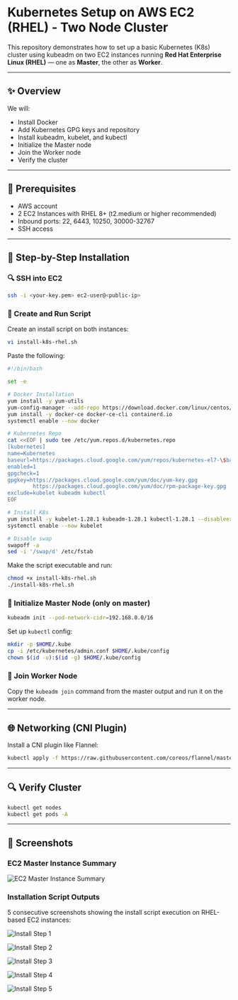 # Kubernetes Setup on AWS EC2 (RHEL) - Two Node Cluster

This repository demonstrates how to set up a basic Kubernetes (K8s) cluster using kubeadm on two EC2 instances running **Red Hat Enterprise Linux (RHEL)** — one as **Master**, the other as **Worker**.

---

## ✨ Overview

We will:
- Install Docker
- Add Kubernetes GPG keys and repository
- Install kubeadm, kubelet, and kubectl
- Initialize the Master node
- Join the Worker node
- Verify the cluster

---

## 📄 Prerequisites

- AWS account
- 2 EC2 Instances with RHEL 8+ (t2.medium or higher recommended)
- Inbound ports: 22, 6443, 10250, 30000-32767
- SSH access

---

## 🚀 Step-by-Step Installation

### 🔍 SSH into EC2

```bash
ssh -i <your-key.pem> ec2-user@<public-ip>
```

### 📁 Create and Run Script

Create an install script on both instances:

```bash
vi install-k8s-rhel.sh
```

Paste the following:

```bash
#!/bin/bash

set -e

# Docker Installation
yum install -y yum-utils
yum-config-manager --add-repo https://download.docker.com/linux/centos/docker-ce.repo
yum install -y docker-ce docker-ce-cli containerd.io
systemctl enable --now docker

# Kubernetes Repo
cat <<EOF | sudo tee /etc/yum.repos.d/kubernetes.repo
[kubernetes]
name=Kubernetes
baseurl=https://packages.cloud.google.com/yum/repos/kubernetes-el7-\$basearch
enabled=1
gpgcheck=1
gpgkey=https://packages.cloud.google.com/yum/doc/yum-key.gpg
        https://packages.cloud.google.com/yum/doc/rpm-package-key.gpg
exclude=kubelet kubeadm kubectl
EOF

# Install K8s
yum install -y kubelet-1.28.1 kubeadm-1.28.1 kubectl-1.28.1 --disableexcludes=kubernetes
systemctl enable --now kubelet

# Disable swap
swapoff -a
sed -i '/swap/d' /etc/fstab
```

Make the script executable and run:

```bash
chmod +x install-k8s-rhel.sh
./install-k8s-rhel.sh
```

### 📖 Initialize Master Node (only on master)

```bash
kubeadm init --pod-network-cidr=192.168.0.0/16
```

Set up `kubectl` config:

```bash
mkdir -p $HOME/.kube
cp -i /etc/kubernetes/admin.conf $HOME/.kube/config
chown $(id -u):$(id -g) $HOME/.kube/config
```

### 🔗 Join Worker Node

Copy the `kubeadm join` command from the master output and run it on the worker node.

---

## 🌐 Networking (CNI Plugin)

Install a CNI plugin like Flannel:

```bash
kubectl apply -f https://raw.githubusercontent.com/coreos/flannel/master/Documentation/kube-flannel.yml
```

---

## 🔍 Verify Cluster

```bash
kubectl get nodes
kubectl get pods -A
```

---

## 📸 Screenshots

### EC2 Master Instance Summary
![EC2 Master Instance Summary](Screenshot2025-04-19003816.png)

### Installation Script Outputs
5 consecutive screenshots showing the install script execution on RHEL-based EC2 instances:

![Install Step 1](Screenshot-2025-04-19-003345.png)

![Install Step 2](Screenshot-2025-04-19-003403.png)

![Install Step 3](Screenshot-2025-04-19-003416.png)

![Install Step 4](Screenshot-2025-04-19-003428.png)

![Install Step 5](Screenshot-2025-04-19-003441.png)

